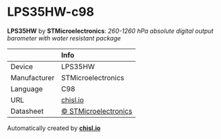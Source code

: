# LPS35HW-c98

**LPS35HW** by **STMicroelectronics**: *260-1260 hPa absolute digital output barometer with water resistant package*

|              | Info                         |
|:-------------|:-----------------------------|
| Device       | LPS35HW                        |
| Manufacturer | STMicroelectronics |
| Language     | C98 |
| URL          | [chisl.io](https://chisl.io/v/LPS35HW?t=c&r=98) |
| Datasheet    | [&copy; STMicroelectronics](http://www.st.com/resource/en/datasheet/lps35hw.pdf) |

Automatically created by **[chisl.io](https://chisl.io)**
